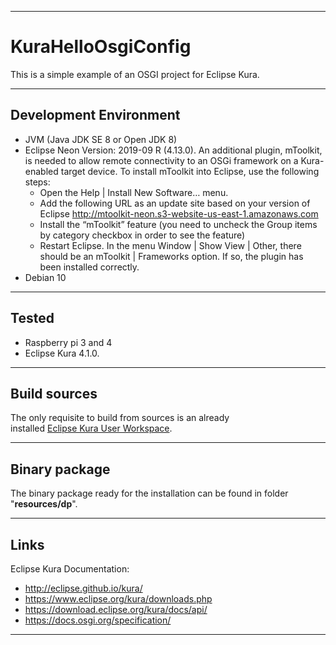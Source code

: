 ***
# KuraHelloOsgiConfig
This is a simple example of an OSGI project for Eclipse Kura.
***
## Development Environment
* JVM (Java JDK SE 8 or Open JDK 8)
* Eclipse Neon Version: 2019-09 R (4.13.0). An additional plugin, mToolkit, is needed to allow remote connectivity to an OSGi framework on a Kura-enabled target device. To install mToolkit into Eclipse, use the following steps: 
  + Open the Help | Install New Software… menu.
  + Add the following URL as an update site based on your version of Eclipse http://mtoolkit-neon.s3-website-us-east-1.amazonaws.com
  + Install the “mToolkit” feature (you need to uncheck the Group items by category checkbox in order to see the feature)
  + Restart Eclipse. In the menu Window | Show View | Other, there should be an mToolkit | Frameworks option. If so, the plugin has been installed correctly.
* Debian 10
***
## Tested
* Raspberry pi 3 and 4
* Eclipse Kura 4.1.0.
***
## Build sources
The only requisite to build from sources is an already  
installed [Eclipse Kura User Workspace](https://www.eclipse.org/kura/downloads.php).  
***  
## Binary package
The binary package ready for the installation can be
found in folder "**resources/dp**".
***
## Links
Eclipse Kura Documentation:
* http://eclipse.github.io/kura/
* https://www.eclipse.org/kura/downloads.php
* https://download.eclipse.org/kura/docs/api/
* https://docs.osgi.org/specification/
***
